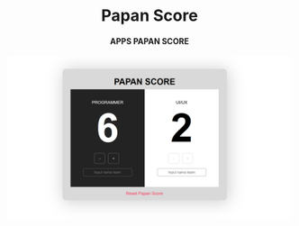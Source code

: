 <h1 align="center">Papan Score</h1>
<h4 align="center">APPS PAPAN SCORE</h3>
<div align="center">
  <img src="Screenshot.png"/>
  <br>
</div>
